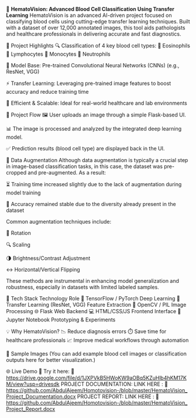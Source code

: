 🧬 **HematoVision: Advanced Blood Cell Classification Using Transfer Learning**
HematoVision is an advanced AI-driven project focused on classifying blood cells using cutting-edge transfer learning techniques. Built with a dataset of over 12,000 annotated images, this tool aids pathologists and healthcare professionals in delivering accurate and fast diagnostics.

📌 Project Highlights
🔍 Classification of 4 key blood cell types:
🧪 Eosinophils
🧫 Lymphocytes
🧬 Monocytes
🧠 Neutrophils

🤖 Model Base: Pre-trained Convolutional Neural Networks (CNNs) (e.g., ResNet, VGG)

⚡ Transfer Learning: Leveraging pre-trained image features to boost accuracy and reduce training time

🧠 Efficient & Scalable: Ideal for real-world healthcare and lab environments

🧭 Project Flow
🖼️ User uploads an image through a simple Flask-based UI.

📊 The image is processed and analyzed by the integrated deep learning model.

✅ Prediction results (blood cell type) are displayed back in the UI.

🧪 Data Augmentation
Although data augmentation is typically a crucial step in image-based classification tasks, in this case, the dataset was pre-cropped and pre-augmented. As a result:

⏳ Training time increased slightly due to the lack of augmentation during model training

🎯 Accuracy remained stable due to the diversity already present in the dataset

Common augmentation techniques include:

🔄 Rotation

🔍 Scaling

🌗 Brightness/Contrast Adjustment

↔️ Horizontal/Vertical Flipping

These methods are instrumental in enhancing model generalization and robustness, especially in datasets with limited labeled samples.

🚀 Tech Stack
Technology	Role
🧠 TensorFlow / PyTorch	Deep Learning
🔄 Transfer Learning (ResNet, VGG)	Feature Extraction
🧪 OpenCV / PIL	Image Processing
🌐 Flask	Web Backend
💻 HTML/CSS/JS	Frontend Interface
🧾 Jupyter Notebook	Prototyping & Experiments

💡 Why HematoVision?
📉 Reduce diagnosis errors
⏱️ Save time for healthcare professionals
📈 Improve medical workflows through automation

📸 Sample Images
(You can add example blood cell images or classification outputs here for better visualization.)

🌐 Live Demo
🎯 Try it here: 🔗 https://drive.google.com/file/d/1JXPVkB5HWoKW9aOBq5KZuHlb4hKM17KM/view?usp=drivesdk
  PROJECT DOCUMENTATION:
  LINK HERE :  🔗 https://github.com/AbdulAjeem/Homotovision-/blob/master/HematoVision_Project_Documentation.docx
  PROJECT REPORT: 
  LINK HERE :   🔗  https://github.com/AbdulAjeem/Homotovision-/blob/master/HematoVision_Project_Report.docx
